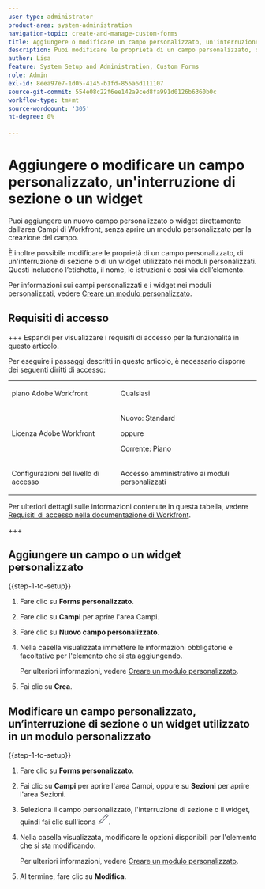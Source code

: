 ```yaml
---
user-type: administrator
product-area: system-administration
navigation-topic: create-and-manage-custom-forms
title: Aggiungere o modificare un campo personalizzato, un'interruzione di sezione o un widget
description: Puoi modificare le proprietà di un campo personalizzato, di un’interruzione di sezione o di un widget utilizzato nel modulo personalizzato nella tua istanza di Adobe Workfront. Questi includono l’etichetta, il nome, le istruzioni e così via dell’elemento.
author: Lisa
feature: System Setup and Administration, Custom Forms
role: Admin
exl-id: 8eea97e7-1d05-4145-b1fd-855a6d111107
source-git-commit: 554e08c22f6ee142a9ced8fa991d0126b6360b0c
workflow-type: tm+mt
source-wordcount: '305'
ht-degree: 0%

---
```


# Aggiungere o modificare un campo personalizzato, un&#39;interruzione di sezione o un widget

Puoi aggiungere un nuovo campo personalizzato o widget direttamente dall’area Campi di Workfront, senza aprire un modulo personalizzato per la creazione del campo.

È inoltre possibile modificare le proprietà di un campo personalizzato, di un&#39;interruzione di sezione o di un widget utilizzato nei moduli personalizzati. Questi includono l’etichetta, il nome, le istruzioni e così via dell’elemento.

Per informazioni sui campi personalizzati e i widget nei moduli personalizzati, vedere [Creare un modulo personalizzato](/help/quicksilver/administration-and-setup/customize-workfront/create-manage-custom-forms/form-designer/design-a-form/design-a-form.md).

## Requisiti di accesso

+++ Espandi per visualizzare i requisiti di accesso per la funzionalità in questo articolo.

Per eseguire i passaggi descritti in questo articolo, è necessario disporre dei seguenti diritti di accesso:

<table style="table-layout:auto"> 
 <col> 
 <col> 
 <tbody> 
  <tr data-mc-conditions=""> 
   <td role="rowheader"> <p>piano Adobe Workfront</p> </td> 
   <td>Qualsiasi</td> 
  </tr> 
  <tr> 
   <td role="rowheader">Licenza Adobe Workfront</td> 
   <td>
   <p>Nuovo: Standard</p>
   <p>oppure</p>
   <p>Corrente: Piano</p></td>
  </tr> 
  <tr data-mc-conditions=""> 
   <td role="rowheader">Configurazioni del livello di accesso</td> 
   <td> <p>Accesso amministrativo ai moduli personalizzati</p> </td> 
  </tr> 
 </tbody> 
</table>

Per ulteriori dettagli sulle informazioni contenute in questa tabella, vedere [Requisiti di accesso nella documentazione di Workfront](/help/quicksilver/administration-and-setup/add-users/access-levels-and-object-permissions/access-level-requirements-in-documentation.md).

+++

## Aggiungere un campo o un widget personalizzato

{{step-1-to-setup}}

1. Fare clic su **Forms personalizzato**.
1. Fare clic su **Campi** per aprire l&#39;area Campi.
1. Fare clic su **Nuovo campo personalizzato**.
1. Nella casella visualizzata immettere le informazioni obbligatorie e facoltative per l&#39;elemento che si sta aggiungendo.

   Per ulteriori informazioni, vedere [Creare un modulo personalizzato](/help/quicksilver/administration-and-setup/customize-workfront/create-manage-custom-forms/form-designer/design-a-form/design-a-form.md).

1. Fai clic su **Crea**.

## Modificare un campo personalizzato, un’interruzione di sezione o un widget utilizzato in un modulo personalizzato

{{step-1-to-setup}}

1. Fare clic su **Forms personalizzato**.
1. Fai clic su **Campi** per aprire l&#39;area Campi, oppure su **Sezioni** per aprire l&#39;area Sezioni.
1. Seleziona il campo personalizzato, l&#39;interruzione di sezione o il widget, quindi fai clic sull&#39;icona ![Modifica](assets/edit-icon.png).
1. Nella casella visualizzata, modificare le opzioni disponibili per l&#39;elemento che si sta modificando.

   Per ulteriori informazioni, vedere [Creare un modulo personalizzato](/help/quicksilver/administration-and-setup/customize-workfront/create-manage-custom-forms/form-designer/design-a-form/design-a-form.md).

1. Al termine, fare clic su **Modifica**.

